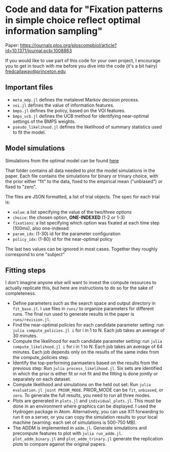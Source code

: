 # Code and data for "Fixation patterns in simple choice reflect optimal information sampling"

Paper: https://journals.plos.org/ploscompbiol/article?id=10.1371/journal.pcbi.1008863


If you would like to use part of this code for your own project, I encourage you to get in touch with me before you dive into the code (it's a bit hairy) fredcallaway@princeton.edu

## Important files

- `meta_mdp.jl` defines the metalevel Markov decision process.
- `voi.jl` defines the value of information features.
- `bmps.jl` defines the policy, based on the VOI features.
- `bmps_ucb.jl` defines the UCB method for identifying near-optimal settings of the BMPS weights.
- `pseudo_likelihood.jl` defines the likelihood of summary statistics used to fit the model.

## Model simulations

Simulations from the optimal model can be found [here](https://drive.google.com/drive/folders/1h6mpdTnKbyBe4hX93_ofowCmA0bGjPVW?usp=share_link)

That folder contains all data needed to plot the model simulations in the paper. Each file contains the simulations for binary or trinary choice, with the prior either "fit" to the data, fixed to the empirical mean ("unbiased") or fixed to "zero".

The files are JSON formatted, a list of trial objects. The spec for each trial is:

- `value`: a list specifying the value of the two/three options
- `choice`: the chosen option, **ONE-INDEXED** (1-2 or 1-3)
- `fixations`: a list specifying which option was fixated at each time step (100ms), also one-indexed
- `param_idx`: (1-30) id for the parameter configuration
- `policy_idx`: (1-80) id for the near-optimal policy

The last two values can be ignored in most cases. Together they roughly correspond to one "subject"

## Fitting steps

I don't imagine anyone else will want to invest the compute resources to actually replicate this, but here are instructions to do so for the sake of completeness.

- Define parameters such as the search space and output directory in `fit_base.jl`. I use files in `runs/` to organize parameters for different runs. The final run used to generate results in the paper is `runs/revision.jl`.
- Find the near-optimal policies for each candidate parameter setting: run `julia compute_policies.jl i` for i in 1 to N. Each job takes an average of 30 minutes.
- Compute the likelihood for each candidate parameter setting: run `julia compute_likelihood.jl i` for i in 1 to N. Each job takes an average of 64 minutes. Each job depends only on the results of the same index from the compute_policies step.
- Identify the top-performing parmaeters based on the results from the previous step: Run `julia process_likelihood.jl`. Six sets are identified in which the prior is either fit or not fit and the fitting is done jointly or separately on each dataset.
- Compute likelihood and simulations on the held out set: Run `julia evaluation.jl joint PRIOR_MODE`. PRIOR_MODE can be `fit`, `unbiased`, or `zero`. To generate the full results, you need to run all three modes.
- Plots are generated in `plots.jl` and `individual_plots.jl`. This must be done in an environment where graphics can be displayed. I used the Hydrogen package in Atom. Alternatively, you can use X11 forwarding to run it on a server, or you can copy the simulation results to your local machine (warning: each set of simulations is 500-750 MB).
- The ADDM is implemented in `addm.jl`. Generate simulations and precompute features to plot with `julia run_addm.jl`. `plot_addm_binary.jl` and `plot_addm_trinary.jl` generate the replication plots to compare against the original papers.
<!-- - Run `julia plots.jl RUN_NAME FIT_MODE-FIT_PRIOR`.  As such, it is  -->

